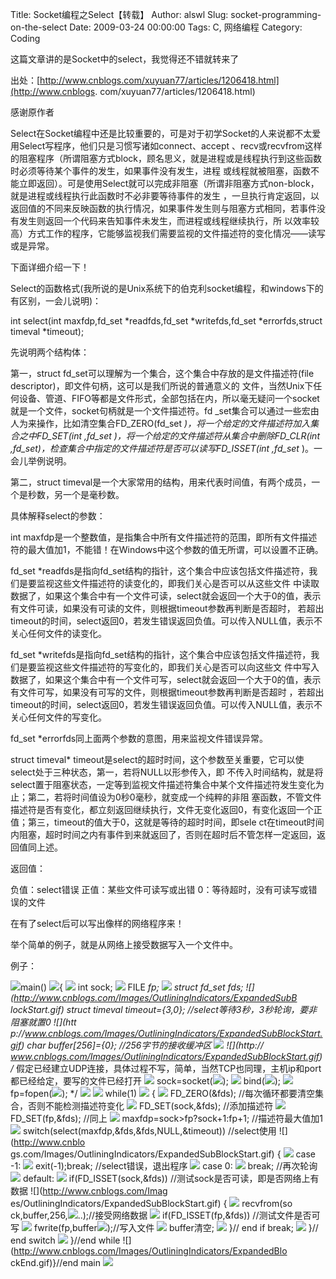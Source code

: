 Title: Socket编程之Select【转载】
Author: alswl
Slug: socket-programming-on-the-select
Date: 2009-03-24 00:00:00
Tags: C, 网络编程
Category: Coding

这篇文章讲的是Socket中的select，我觉得还不错就转来了

出处：[http://www.cnblogs.com/xuyuan77/articles/1206418.html](http://www.cnblogs.
com/xuyuan77/articles/1206418.html)

感谢原作者

Select在Socket编程中还是比较重要的，可是对于初学Socket的人来说都不太爱用Select写程序，他们只是习惯写诸如connect、accept
、recv或recvfrom这样的阻塞程序（所谓阻塞方式block，顾名思义，就是进程或是线程执行到这些函数时必须等待某个事件的发生，如果事件没有发生，进程
或线程就被阻塞，函数不能立即返回）。可是使用Select就可以完成非阻塞（所谓非阻塞方式non-block，就是进程或线程执行此函数时不必非要等待事件的发生
，一旦执行肯定返回，以返回值的不同来反映函数的执行情况，如果事件发生则与阻塞方式相同，若事件没有发生则返回一个代码来告知事件未发生，而进程或线程继续执行，所
以效率较高）方式工作的程序，它能够监视我们需要监视的文件描述符的变化情况——读写或是异常。

下面详细介绍一下！

Select的函数格式(我所说的是Unix系统下的伯克利socket编程，和windows下的有区别，一会儿说明)：

int select(int maxfdp,fd_set *readfds,fd_set *writefds,fd_set *errorfds,struct
timeval *timeout);

先说明两个结构体：

第一，struct fd_set可以理解为一个集合，这个集合中存放的是文件描述符(file descriptor)，即文件句柄，这可以是我们所说的普通意义的
文件，当然Unix下任何设备、管道、FIFO等都是文件形式，全部包括在内，所以毫无疑问一个socket就是一个文件，socket句柄就是一个文件描述符。fd
_set集合可以通过一些宏由人为来操作，比如清空集合FD_ZERO(fd_set *)，将一个给定的文件描述符加入集合之中FD_SET(int
,fd_set *)，将一个给定的文件描述符从集合中删除FD_CLR(int
,fd_set*)，检查集合中指定的文件描述符是否可以读写FD_ISSET(int ,fd_set* )。一会儿举例说明。

第二，struct timeval是一个大家常用的结构，用来代表时间值，有两个成员，一个是秒数，另一个是毫秒数。

具体解释select的参数：

int
maxfdp是一个整数值，是指集合中所有文件描述符的范围，即所有文件描述符的最大值加1，不能错！在Windows中这个参数的值无所谓，可以设置不正确。

fd_set *readfds是指向fd_set结构的指针，这个集合中应该包括文件描述符，我们是要监视这些文件描述符的读变化的，即我们关心是否可以从这些文件
中读取数据了，如果这个集合中有一个文件可读，select就会返回一个大于0的值，表示有文件可读，如果没有可读的文件，则根据timeout参数再判断是否超时，
若超出timeout的时间，select返回0，若发生错误返回负值。可以传入NULL值，表示不关心任何文件的读变化。

fd_set *writefds是指向fd_set结构的指针，这个集合中应该包括文件描述符，我们是要监视这些文件描述符的写变化的，即我们关心是否可以向这些文
件中写入数据了，如果这个集合中有一个文件可写，select就会返回一个大于0的值，表示有文件可写，如果没有可写的文件，则根据timeout参数再判断是否超时
，若超出timeout的时间，select返回0，若发生错误返回负值。可以传入NULL值，表示不关心任何文件的写变化。

fd_set *errorfds同上面两个参数的意图，用来监视文件错误异常。

struct timeval* timeout是select的超时时间，这个参数至关重要，它可以使select处于三种状态，第一，若将NULL以形参传入，即
不传入时间结构，就是将select置于阻塞状态，一定等到监视文件描述符集合中某个文件描述符发生变化为止；第二，若将时间值设为0秒0毫秒，就变成一个纯粹的非阻
塞函数，不管文件描述符是否有变化，都立刻返回继续执行，文件无变化返回0，有变化返回一个正值；第三，timeout的值大于0，这就是等待的超时时间，即sele
ct在timeout时间内阻塞，超时时间之内有事件到来就返回了，否则在超时后不管怎样一定返回，返回值同上述。

返回值：

负值：select错误 正值：某些文件可读写或出错 0：等待超时，没有可读写或错误的文件

在有了select后可以写出像样的网络程序来！

举个简单的例子，就是从网络上接受数据写入一个文件中。

例子：

![](http://www.cnblogs.com/Images/OutliningIndicators/None.gif)main()
![](http://www.cnblogs.com/Images/OutliningIndicators/ExpandedBlockStart.gif){
![](http://www.cnblogs.com/Images/OutliningIndicators/InBlock.gif) int sock;
![](http://www.cnblogs.com/Images/OutliningIndicators/InBlock.gif) FILE *fp;
![](http://www.cnblogs.com/Images/OutliningIndicators/InBlock.gif) struct
fd_set fds; ![](http://www.cnblogs.com/Images/OutliningIndicators/ExpandedSubB
lockStart.gif) struct timeval timeout={3,0}; //select等待3秒，3秒轮询，要非阻塞就置0 ![](htt
p://www.cnblogs.com/Images/OutliningIndicators/ExpandedSubBlockStart.gif) char
buffer[256]={0}; //256字节的接收缓冲区
![](http://www.cnblogs.com/Images/OutliningIndicators/InBlock.gif) ![](http://
www.cnblogs.com/Images/OutliningIndicators/ExpandedSubBlockStart.gif) /*
假定已经建立UDP连接，具体过程不写，简单，当然TCP也同理，主机ip和port都已经给定，要写的文件已经打开
![](http://www.cnblogs.com/Images/OutliningIndicators/InBlock.gif)
sock=socket(![](http://www.cnblogs.com/Images/dot.gif));
![](http://www.cnblogs.com/Images/OutliningIndicators/InBlock.gif)
bind(![](http://www.cnblogs.com/Images/dot.gif));
![](http://www.cnblogs.com/Images/OutliningIndicators/ExpandedSubBlockEnd.gif)
fp=fopen(![](http://www.cnblogs.com/Images/dot.gif)); */
![](http://www.cnblogs.com/Images/OutliningIndicators/InBlock.gif)
![](http://www.cnblogs.com/Images/OutliningIndicators/InBlock.gif) while(1) ![
](http://www.cnblogs.com/Images/OutliningIndicators/ExpandedSubBlockStart.gif)
{ ![](http://www.cnblogs.com/Images/OutliningIndicators/InBlock.gif)
FD_ZERO(&fds); //每次循环都要清空集合，否则不能检测描述符变化
![](http://www.cnblogs.com/Images/OutliningIndicators/InBlock.gif)
FD_SET(sock,&fds); //添加描述符
![](http://www.cnblogs.com/Images/OutliningIndicators/InBlock.gif)
FD_SET(fp,&fds); //同上
![](http://www.cnblogs.com/Images/OutliningIndicators/InBlock.gif)
maxfdp=sock>fp?sock+1:fp+1; //描述符最大值加1
![](http://www.cnblogs.com/Images/OutliningIndicators/InBlock.gif)
switch(select(maxfdp,&fds,&fds,NULL,&timeout)) //select使用 ![](http://www.cnblo
gs.com/Images/OutliningIndicators/ExpandedSubBlockStart.gif) {
![](http://www.cnblogs.com/Images/OutliningIndicators/InBlock.gif) case -1:
![](http://www.cnblogs.com/Images/OutliningIndicators/InBlock.gif)
exit(-1);break; //select错误，退出程序
![](http://www.cnblogs.com/Images/OutliningIndicators/InBlock.gif) case 0:
![](http://www.cnblogs.com/Images/OutliningIndicators/InBlock.gif) break;
//再次轮询 ![](http://www.cnblogs.com/Images/OutliningIndicators/InBlock.gif)
default: ![](http://www.cnblogs.com/Images/OutliningIndicators/InBlock.gif)
if(FD_ISSET(sock,&fds)) //测试sock是否可读，即是否网络上有数据 ![](http://www.cnblogs.com/Imag
es/OutliningIndicators/ExpandedSubBlockStart.gif) {
![](http://www.cnblogs.com/Images/OutliningIndicators/InBlock.gif) recvfrom(so
ck,buffer,256,![](http://www.cnblogs.com/Images/dot.gif)..);//接受网络数据
![](http://www.cnblogs.com/Images/OutliningIndicators/InBlock.gif)
if(FD_ISSET(fp,&fds)) //测试文件是否可写
![](http://www.cnblogs.com/Images/OutliningIndicators/InBlock.gif)
fwrite(fp,buffer![](http://www.cnblogs.com/Images/dot.gif));//写入文件
![](http://www.cnblogs.com/Images/OutliningIndicators/InBlock.gif) buffer清空;
![](http://www.cnblogs.com/Images/OutliningIndicators/ExpandedSubBlockEnd.gif)
}// end if break;
![](http://www.cnblogs.com/Images/OutliningIndicators/ExpandedSubBlockEnd.gif)
}// end switch
![](http://www.cnblogs.com/Images/OutliningIndicators/ExpandedSubBlockEnd.gif)
}//end while ![](http://www.cnblogs.com/Images/OutliningIndicators/ExpandedBlo
ckEnd.gif)}//end main
![](http://www.cnblogs.com/Images/OutliningIndicators/None.gif)

